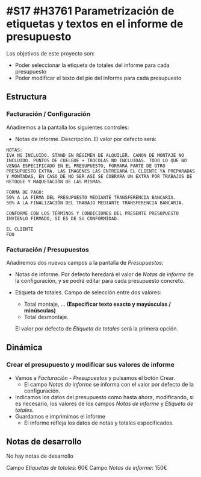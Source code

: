 # #S17 #H3761 Parametrización de etiquetas y textos en el informe de presupuesto

Los objetivos de este proyecto son:
+ Poder seleccionar la etiqueta de totales del informe para cada presupuesto
+ Poder modificar el texto del pie del informe para cada presupuesto

## Estructura

### Facturación / Configuración
Añadiremos a la pantalla los siguientes controles:
+ Notas de informe. Descripción. El valor por defecto será:
```
NOTAS:
IVA NO INCLUIDO. STAND EN RÉGIMEN DE ALQUILER. CANON DE MONTAJE NO INCLUIDO. PUNTOS DE CUELGUE + TROCOLAS NO INCLUIDAS. TODO LO QUE NO VENGA ESPECIFICADO EN EL PRESUPUESTO, FORMARÁ PARTE DE OTRO PRESUPUESTO EXTRA. LAS IMAGENES LAS ENTREGARÁ EL CLIENTE YA PREPARADAS Y MONTADAS, EN CASO DE NO SER ASÍ SE COBRARÁ UN EXTRA POR TRABAJOS DE RETOQUE Y MAQUETACIÓN DE LAS MISMAS.

FORMA DE PAGO:
50% A LA FIRMA DEL PRESUPUESTO MEDIANTE TRANSFERENCIA BANCARIA.
50% A LA FINALIZACIÓN DEL TRABAJO MEDIANTE TRANSFERENCIA BANCARIA.

CONFORME CON LOS TÉRMINOS Y CONDICIONES DEL PRESENTE PRESUPUESTO INVIENLO FIRMADO, SI ES DE SU CONFORMIDAD.

EL CLIENTE
FDO
```

### Facturación / Presupuestos
Añadiremos dos nuevos campos a la pantalla de _Presupuestos_:
+ Notas de informe. Por defecto heredará el valor de _Notas de informe_ de la configuración, y se podrá editar para cada presupuesto concreto.
+ Etiqueta de totales. Campo de selección entre dos valores:
    + Total montaje, ... __(Especificar texto exacto y mayúsculas / minúsculas)__
    + Total desmontaje.

    El valor por defecto de _Etiqueta de totales_ será la primera opción.

## Dinámica

### Crear el presupuesto y modificar sus valores de informe
+ Vamos a _Facturación  - Presupuestos_ y pulsamos el botón Crear.
    + El campo _Notas de informe_ se informa con el valor por defecto de la configuración.
+ Indicamos los datos del presupuesto como hasta ahora, modificando, si es necesario, los valores de los campos _Notas de informe_ y _Etiqueta de totales_.
+ Guardamos e imprimimos el informe
    + El informe refleja los datos de notas y totales especificados.

## Notas de desarrollo
No hay notas de desarrollo

Campo _Etiquetas de totales_: 60€
Campo _Notas de informe_: 150€
